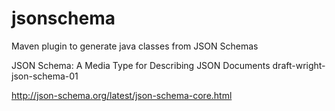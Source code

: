 # jsonschema
Maven plugin to generate java classes from JSON Schemas

JSON Schema: A Media Type for Describing JSON Documents
draft-wright-json-schema-01

http://json-schema.org/latest/json-schema-core.html